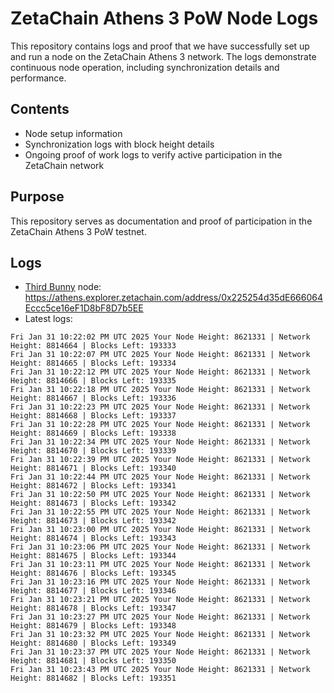 # ZetaChain Athens 3 PoW Node Logs
This repository contains logs and proof that we have successfully set up and run a node on the ZetaChain Athens 3 network. The logs demonstrate continuous node operation, including synchronization details and performance.

## Contents
- Node setup information
- Synchronization logs with block height details
- Ongoing proof of work logs to verify active participation in the ZetaChain network

## Purpose
This repository serves as documentation and proof of participation in the ZetaChain Athens 3 PoW testnet.

## Logs

- [Third Bunny](https://thirdbunny.xyz/) node: https://athens.explorer.zetachain.com/address/0x225254d35dE666064Eccc5ce16eF1D8bF8D7b5EE
- Latest logs:
```
Fri Jan 31 10:22:02 PM UTC 2025 Your Node Height: 8621331 | Network Height: 8814664 | Blocks Left: 193333
Fri Jan 31 10:22:07 PM UTC 2025 Your Node Height: 8621331 | Network Height: 8814665 | Blocks Left: 193334
Fri Jan 31 10:22:12 PM UTC 2025 Your Node Height: 8621331 | Network Height: 8814666 | Blocks Left: 193335
Fri Jan 31 10:22:18 PM UTC 2025 Your Node Height: 8621331 | Network Height: 8814667 | Blocks Left: 193336
Fri Jan 31 10:22:23 PM UTC 2025 Your Node Height: 8621331 | Network Height: 8814668 | Blocks Left: 193337
Fri Jan 31 10:22:28 PM UTC 2025 Your Node Height: 8621331 | Network Height: 8814669 | Blocks Left: 193338
Fri Jan 31 10:22:34 PM UTC 2025 Your Node Height: 8621331 | Network Height: 8814670 | Blocks Left: 193339
Fri Jan 31 10:22:39 PM UTC 2025 Your Node Height: 8621331 | Network Height: 8814671 | Blocks Left: 193340
Fri Jan 31 10:22:44 PM UTC 2025 Your Node Height: 8621331 | Network Height: 8814672 | Blocks Left: 193341
Fri Jan 31 10:22:50 PM UTC 2025 Your Node Height: 8621331 | Network Height: 8814673 | Blocks Left: 193342
Fri Jan 31 10:22:55 PM UTC 2025 Your Node Height: 8621331 | Network Height: 8814673 | Blocks Left: 193342
Fri Jan 31 10:23:00 PM UTC 2025 Your Node Height: 8621331 | Network Height: 8814674 | Blocks Left: 193343
Fri Jan 31 10:23:06 PM UTC 2025 Your Node Height: 8621331 | Network Height: 8814675 | Blocks Left: 193344
Fri Jan 31 10:23:11 PM UTC 2025 Your Node Height: 8621331 | Network Height: 8814676 | Blocks Left: 193345
Fri Jan 31 10:23:16 PM UTC 2025 Your Node Height: 8621331 | Network Height: 8814677 | Blocks Left: 193346
Fri Jan 31 10:23:21 PM UTC 2025 Your Node Height: 8621331 | Network Height: 8814678 | Blocks Left: 193347
Fri Jan 31 10:23:27 PM UTC 2025 Your Node Height: 8621331 | Network Height: 8814679 | Blocks Left: 193348
Fri Jan 31 10:23:32 PM UTC 2025 Your Node Height: 8621331 | Network Height: 8814680 | Blocks Left: 193349
Fri Jan 31 10:23:37 PM UTC 2025 Your Node Height: 8621331 | Network Height: 8814681 | Blocks Left: 193350
Fri Jan 31 10:23:43 PM UTC 2025 Your Node Height: 8621331 | Network Height: 8814682 | Blocks Left: 193351
```

